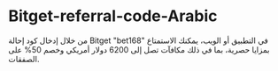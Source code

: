 # Bitget-referral-code-Arabic
من خلال إدخال كود إحالة Bitget "bet168" في التطبيق أو الويب، يمكنك الاستمتاع بمزايا حصرية، بما في ذلك مكافآت تصل إلى 6200 دولار أمريكي وخصم 50% على الصفقات.

